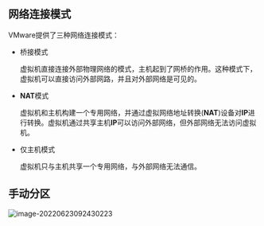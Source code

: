 ## 网络连接模式

VMware提供了三种网络连接模式：

- 桥接模式

  虚拟机直接连接外部物理网络的模式，主机起到了网桥的作用。这种模式下，虚拟机可以直接访问外部网路，并且对外部网络是可见的。

- **NAT**模式

  虚拟机和主机构建一个专用网络，并通过虚拟网络地址转换(**NAT**)设备对**IP**进行转换。虚拟机通过共享主机**IP**可以访问外部网络，但外部网络无法访问虚拟机。

- 仅主机模式

  虚拟机只与主机共享一个专用网络，与外部网络无法通信。

## 手动分区

![image-20220623092430223](http://tc.roozen.xyz/image/image-20220623092430223.png)

